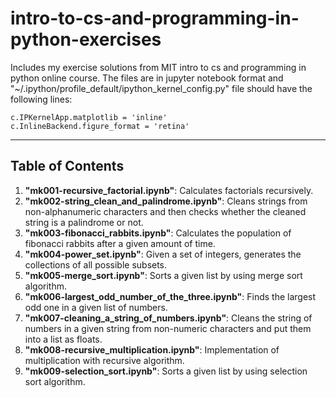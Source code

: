 # intro-to-cs-and-programming-in-python-exercises

Includes my exercise solutions from MIT intro to cs and programming in python online course. The files are in jupyter notebook format and "~/.ipython/profile_default/ipython_kernel_config.py" file should have the following lines:

`c.IPKernelApp.matplotlib = 'inline'`  
`c.InlineBackend.figure_format = 'retina'`

---

## Table of Contents

1. **"mk001-recursive_factorial.ipynb"**: Calculates factorials recursively.
2. **"mk002-string_clean_and_palindrome.ipynb"**: Cleans strings from non-alphanumeric characters and then checks whether the cleaned string is a palindrome or not.
3. **"mk003-fibonacci_rabbits.ipynb"**: Calculates the population of fibonacci rabbits after a given amount of time.
4. **"mk004-power_set.ipynb"**: Given a set of integers, generates the collections of all possible subsets.
5. **"mk005-merge_sort.ipynb"**: Sorts a given list by using merge sort algorithm.
6. **"mk006-largest_odd_number_of_the_three.ipynb"**: Finds the largest odd one in a given list of numbers.
7. **"mk007-cleaning_a_string_of_numbers.ipynb"**: Cleans the string of numbers in a given string from non-numeric characters and put them into a list as floats.
8. **"mk008-recursive_multiplication.ipynb"**: Implementation of multiplication with recursive algorithm.
9. **"mk009-selection_sort.ipynb"**: Sorts a given list by using selection sort algorithm.
